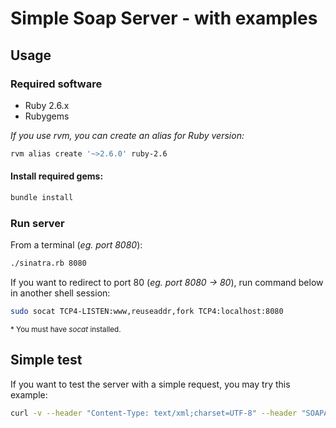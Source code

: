 [//]: # (To view this file use: python -m pip install grip; python -m grip -b "readme.md")
[//]: # (https://github.com/settings/tokens)
[//]: # (vim ~/.grip/settings.py)
[//]: # (PASSWORD = 'YOUR-ACCESS-TOKEN')
[//]: # (https://github.com/naokazuterada/MarkdownTOC)
[//]: # (Many thanks to silentcast for animated gif generation: ppa:sethj/silentcast)

# Simple Soap Server - with examples

## Usage

### Required software
* Ruby 2.6.x
* Rubygems

*If you use rvm, you can create an alias for Ruby version:*
```sh
rvm alias create '~>2.6.0' ruby-2.6
```

#### Install required gems:
```sh
bundle install
```

### Run server
From a terminal (*eg. port 8080*):

```sh
./sinatra.rb 8080
```

If you want to redirect to port 80 (*eg. port 8080 -> 80*), run command below in another shell session:
```sh
sudo socat TCP4-LISTEN:www,reuseaddr,fork TCP4:localhost:8080
```
<sup>* You must have *socat* installed.</sup>

## Simple test
If you want to test the server with a simple request, you may try this example:
```sh
curl -v --header "Content-Type: text/xml;charset=UTF-8" --header "SOAPAction:urn:GetVehicleLimitedInfo" --data @request.xml http://localhost/VehicleInfoQueryService.asmx
```

